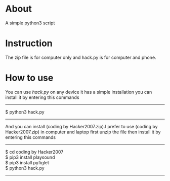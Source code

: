 # About 
A simple python3 script 
# Instruction
The zip file  is for computer only and hack.py is for computer and 
phone.
# How to use 
You can use *hack.py* on any device it has a simple installation you can install it by entering 
this commands
____
$ python3 hack.py 
____
And you can install (coding by Hacker2007.zip).I prefer to use (coding by Hacker2007.zip)
in computer and laptop first unzip the file then install 
it by entering this commands 
______
$ cd coding by Hacker2007 <br>
$ pip3 install playsound <br>
$ pip3 install pyfiglet <br>
$ python3 hack.py
______
